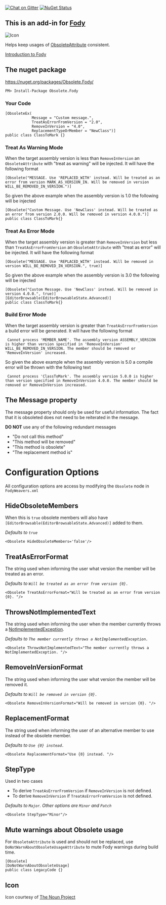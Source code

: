[![Chat on Gitter](https://img.shields.io/gitter/room/fody/fody.svg?style=flat)](https://gitter.im/Fody/Fody)
[![NuGet Status](http://img.shields.io/nuget/v/Obsolete.Fody.svg?style=flat)](https://www.nuget.org/packages/Obsolete.Fody/)

## This is an add-in for [Fody](https://github.com/Fody/Fody/)

![Icon](https://raw.github.com/Fody/Obsolete/master/package_icon.png)

Helps keep usages of [ObsoleteAttribute](http://msdn.microsoft.com/en-us/library/fwz0y5c2) consistent.

[Introduction to Fody](http://github.com/Fody/Fody/wiki/SampleUsage)


## The nuget package

https://nuget.org/packages/Obsolete.Fody/

    PM> Install-Package Obsolete.Fody


### Your Code

    [ObsoleteEx(
                Message = "Custom message.", 
                TreatAsErrorFromVersion = "2.0", 
                RemoveInVersion = "4.0", 
                ReplacementTypeOrMember = "NewClass")]
    public class ClassToMark {}


### Treat As Warning Mode

When the target assembly version is less than `RemoveInVersion` an `ObsoleteAttribute` with "treat as warning" will be injected. It will have the following format

    [Obsolete("MESSAGE. Use 'REPLACED_WITH' instead. Will be treated as an error from version MARK_AS_VERSION_IN. Will be removed in version WILL_BE_REMOVED_IN_VERSION.")]

So given the above example when the assembly version is 1.0 the following will be injected

    [Obsolete("Custom Message. Use 'NewClass' instead. Will be treated as an error from version 2.0.0. Will be removed in version 4.0.0.")]
    public class ClassToMark{}


### Treat As Error Mode

When the target assembly version is greater than `RemoveInVersion` but less than `TreatAsErrorFromVersion` an `ObsoleteAttribute` with "treat as error" will be injected. It will have the following format

    [Obsolete("MESSAGE. Use 'REPLACED_WITH' instead. Will be removed in version WILL_BE_REMOVED_IN_VERSION.", true)]

So given the above example when the assembly version is 3.0 the following will be injected

    [Obsolete("Custom Message. Use 'NewClass' instead. Will be removed in version 4.0.0.", true)]
    [EditorBrowsable(EditorBrowsableState.Advanced)]
    public class ClassToMark{}


### Build Error Mode

When the target assembly version is greater  than `TreatAsErrorFromVersion` a build error will be generated. It will have the following format

     Cannot process 'MEMBER_NAME'. The assembly version ASSEMBLY_VERSION is higher than version specified in 'RemoveInVersion' WILL_BE_REMOVED_IN_VERSION. The member should be removed or 'RemoveInVersion' increased.

So given the above example when the assembly version is 5.0 a compile error will be thrown with the following text

     Cannot process 'ClassToMark'. The assembly version 5.0.0 is higher than version specified in RemoveInVersion 4.0.0. The member should be removed or RemoveInVersion increased.


## The Message property 

The message property should only be used for useful information. The fact that it is obsoleted does not need to be reiterated in the message.

**DO NOT**  use any of the following redundant messages

 * "Do not call this method"
 * "This method will be removed"
 * "This method is obsolete"
 * "The replacement method is"


# Configuration Options

All configuration options are access by modifying the `Obsolete` node in `FodyWeavers.xml`


## HideObsoleteMembers

When this is `true` obsolete members will also have `[EditorBrowsable(EditorBrowsableState.Advanced)]` added to them.

*Defaults to `true`*

    <Obsolete HideObsoleteMembers='false'/>


## TreatAsErrorFormat

The string used when informing the user what version the member will be treated as an error.

*Defaults to `Will be treated as an error from version {0}. `*

    <Obsolete TreatAsErrorFormat="Will be treated as an error from version {0}. "/>


## ThrowsNotImplementedText

The string used when informing the user when the member currently throws a [NotImplementedException](https://msdn.microsoft.com/en-us/library/system.notimplementedexception.aspx).

*Defaults to `The member currently throws a NotImplementedException. `*

    <Obsolete ThrowsNotImplementedText="The member currently throws a NotImplementedException. "/>


## RemoveInVersionFormat

The string used when informing the user what version the member will be removed it.

*Defaults to `Will be removed in version {0}. `*

    <Obsolete RemoveInVersionFormat="Will be removed in version {0}. "/>


## ReplacementFormat

The string used when informing the user of an alternative member to use instead of the obsolete member.

*Defaults to `Use {0} instead. `*

    <Obsolete ReplacementFormat="Use {0} instead. "/>


## StepType

Used in two cases

 * To derive `TreatAsErrorFromVersion` if `RemoveInVersion` is not defined.
 * To derive `RemoveInVersion` if `TreatAsErrorFromVersion` is not defined.   

*Defaults to  `Major`. Other options are `Minor` and `Patch`*

    <Obsolete StepType="Minor"/>



## Mute warnings about Obsolete usage

For `ObsoleteAttribute` is used and should not be replaced, use `DoNotWarnAboutObsoleteUsageAttribute` to mute Fody warnings during build time.

    [Obsolete]
    [DoNotWarnAboutObsoleteUsage]
    public class LegacyCode {}

## Icon

Icon courtesy of [The Noun Project](http://thenounproject.com)

